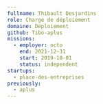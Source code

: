 ```yaml
---
fullname: Thibault Desjardins
role: Chargé de déploiement
domaine: Déploiement
github: Tibo-aplus
missions:
  - employer: octo
    end: 2021-12-31
    start: 2019-10-01
    status: independent
startups:
  - place-des-entreprises
previously:
  - aplus
---
```

